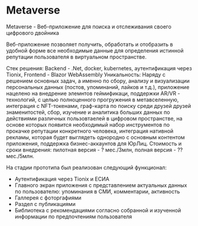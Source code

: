 # Metaverse

Metaverse - Веб-приложение для поиска и отслеживания своего цифрового двойника

Веб-приложение позволяет получить, обработать и отобразить в удобной форме все необходимые данные для определения истинной репутации пользователя в виртуальном пространстве.

Стек решения: Backend - .Net, docker, kubernetes, аутентификация через Tionix, Frontend - Blazor WebAssembly
Уникальность: Наряду с решением основных задач, а именно по сбору, анализу и визуализации персональных данных (постов, упоминаний, лайков и т.д.), приложение нацелено на внедрение элемнтов геймификаци, поддержки AR/VR - технологий, с целью полноценного прогружения в метавселенную, интеграция с NFT-токенами, граф-карта по поиску среди друзей друзей знаменитостей, сбор, изучение и аналитика больших данных по действиями различных пользовтаелей в цифровом пространстве, на основе которых появится необходимый набор инструментов по прокачке репутации конкретного человека, интеграция нативной рекламы, которая будет выглядеть однородно с основным контентом приложения, поддержка бизнес-аккаунтов для ЮрЛиц.
Стоимость и сроки внедрения: пилотная версия - ? мес./3млн, полная версия - ?? мес./5млн.

На стадии прототипа был реализован следующий функционал:
- Аутентификация через Tionix и ЕСИА 
- Главного экран приложения с представлением актуальных данных по пользователю: упоминания в СМИ, комментарии, активность 
- Галлерея с фоторгафиями
- Раздел с публикациями
- Библиотека с рекомендациями согласно собранной и изученной информации по предпочтениям пользователя

